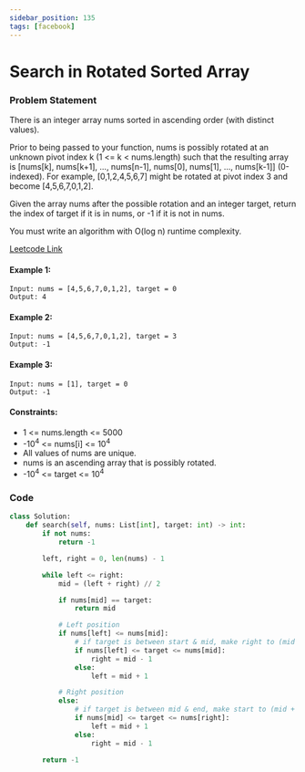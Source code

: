 ```yaml
---
sidebar_position: 135
tags: [facebook]
---
```


# Search in Rotated Sorted Array

### Problem Statement

There is an integer array nums sorted in ascending order (with distinct values).

Prior to being passed to your function, nums is possibly rotated at an unknown pivot index k (1 <= k < nums.length) such that the resulting array is [nums[k], nums[k+1], ..., nums[n-1], nums[0], nums[1], ..., nums[k-1]] (0-indexed). For example, [0,1,2,4,5,6,7] might be rotated at pivot index 3 and become [4,5,6,7,0,1,2].

Given the array nums after the possible rotation and an integer target, return the index of target if it is in nums, or -1 if it is not in nums.

You must write an algorithm with O(log n) runtime complexity.

[Leetcode Link](https://leetcode.com/problems/search-in-rotated-sorted-array/)

#### Example 1:

```
Input: nums = [4,5,6,7,0,1,2], target = 0
Output: 4
```

#### Example 2:

```
Input: nums = [4,5,6,7,0,1,2], target = 3
Output: -1
```

#### Example 3:

```
Input: nums = [1], target = 0
Output: -1
```

#### Constraints:

- 1 <= nums.length <= 5000
- -10<sup>4</sup> <= nums[i] <= 10<sup>4</sup>
- All values of nums are unique.
- nums is an ascending array that is possibly rotated.
- -10<sup>4</sup> <= target <= 10<sup>4</sup>

### Code

```python title="Python"
class Solution:
    def search(self, nums: List[int], target: int) -> int:
        if not nums:
            return -1

        left, right = 0, len(nums) - 1

        while left <= right:
            mid = (left + right) // 2

            if nums[mid] == target:
                return mid

            # Left position
            if nums[left] <= nums[mid]:
                # if target is between start & mid, make right to (mid -1)
                if nums[left] <= target <= nums[mid]:
                    right = mid - 1
                else:
                    left = mid + 1

            # Right position
            else:
                # if target is between mid & end, make start to (mid + 1)
                if nums[mid] <= target <= nums[right]:
                    left = mid + 1
                else:
                    right = mid - 1

        return -1
```
